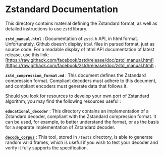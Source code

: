 Zstandard Documentation
=======================

This directory contains material defining the Zstandard format,
as well as detailed instructions to use `zstd` library.

__`zstd_manual.html`__ : Documentation of `zstd.h` API, in html format.
Unfortunately, Github doesn't display `html` files in parsed format, just as source code.
For a readable display of html API documentation of latest release,
use this link: [https://raw.githack.com/facebook/zstd/release/doc/zstd_manual.html](https://raw.githack.com/facebook/zstd/release/doc/zstd_manual.html) .

__`zstd_compression_format.md`__ : This document defines the Zstandard compression format.
Compliant decoders must adhere to this document,
and compliant encoders must generate data that follows it.

Should you look for resources to develop your own port of Zstandard algorithm,
you may find the following resources useful :

__`educational_decoder`__ : This directory contains an implementation of a Zstandard decoder,
compliant with the Zstandard compression format.
It can be used, for example, to better understand the format,
or as the basis for a separate implementation of Zstandard decoder.

[__`decode_corpus`__](https://github.com/facebook/zstd/tree/dev/tests#decodecorpus---tool-to-generate-zstandard-frames-for-decoder-testing) :
This tool, stored in `/tests` directory, is able to generate random valid frames,
which is useful if you wish to test your decoder and verify it fully supports the specification.
